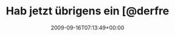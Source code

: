 ---
retweeted: false
source: <a href="http://twitter.com" rel="nofollow">Twitter Web Client</a>
entities:
  hashtags: []
  symbols: []
  user_mentions:
  - name: der Freitag
    screen_name: derfreitag
    indices:
    - '23'
    - '34'
    id_str: '14613514'
    id: '14613514'
  urls: []
display_text_range:
- '0'
- '44'
favorite_count: '0'
id_str: '4024657356'
truncated: false
retweet_count: '0'
id: '4024657356'
created_at: Wed Sep 16 07:13:49 +0000 2009
favorited: false
full_text: Hab jetzt übrigens ein [@derfreitag](https://twitter.com/derfreitag) Probeabo.
lang: de
tags:
- pesos:twitter
date: '2009-09-16T07:13:49+00:00'
src: https://twitter.com/bascht/status/4024657356
original_url: https://twitter.com/bascht/status/4024657356
type: twitter_tweet
text: Hab jetzt übrigens ein [@derfreitag](https://twitter.com/derfreitag) Probeabo.
title: Hab jetzt übrigens ein [@derfre

---